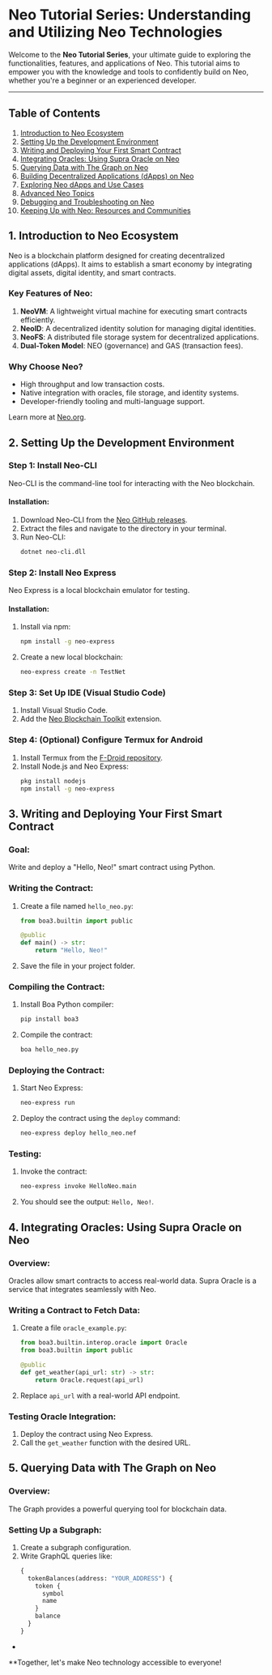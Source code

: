 # Neo Tutorial Series: Understanding and Utilizing Neo Technologies

Welcome to the **Neo Tutorial Series**, your ultimate guide to exploring the functionalities, features, and applications of Neo. This tutorial aims to empower you with the knowledge and tools to confidently build on Neo, whether you're a beginner or an experienced developer.

---

## **Table of Contents**
1. [Introduction to Neo Ecosystem](#1-introduction-to-neo-ecosystem)
2. [Setting Up the Development Environment](#2-setting-up-the-development-environment)
3. [Writing and Deploying Your First Smart Contract](#3-writing-and-deploying-your-first-smart-contract)
4. [Integrating Oracles: Using Supra Oracle on Neo](#4-integrating-oracles-using-supra-oracle-on-neo)
5. [Querying Data with The Graph on Neo](#5-querying-data-with-the-graph-on-neo)
6. [Building Decentralized Applications (dApps) on Neo](#6-building-decentralized-applications-dapps-on-neo)
7. [Exploring Neo dApps and Use Cases](#7-exploring-neo-dapps-and-use-cases)
8. [Advanced Neo Topics](#8-advanced-neo-topics)
9. [Debugging and Troubleshooting on Neo](#9-debugging-and-troubleshooting-on-neo)
10. [Keeping Up with Neo: Resources and Communities](#10-keeping-up-with-neo-resources-and-communities)


## **1. Introduction to Neo Ecosystem**
Neo is a blockchain platform designed for creating decentralized applications (dApps). It aims to establish a smart economy by integrating digital assets, digital identity, and smart contracts.

### Key Features of Neo:
1. **NeoVM**: A lightweight virtual machine for executing smart contracts efficiently.  
2. **NeoID**: A decentralized identity solution for managing digital identities.  
3. **NeoFS**: A distributed file storage system for decentralized applications.  
4. **Dual-Token Model**: NEO (governance) and GAS (transaction fees).  

### Why Choose Neo?
- High throughput and low transaction costs.  
- Native integration with oracles, file storage, and identity systems.  
- Developer-friendly tooling and multi-language support.  

Learn more at [Neo.org](https://neo.org).


## **2. Setting Up the Development Environment**

### Step 1: Install Neo-CLI  
Neo-CLI is the command-line tool for interacting with the Neo blockchain.

#### Installation:  
1. Download Neo-CLI from the [Neo GitHub releases](https://github.com/neo-project/neo-node/releases).  
2. Extract the files and navigate to the directory in your terminal.  
3. Run Neo-CLI:  
   ```bash
   dotnet neo-cli.dll
   ```

### Step 2: Install Neo Express  
Neo Express is a local blockchain emulator for testing.

#### Installation:  
1. Install via npm:  
   ```bash
   npm install -g neo-express
   ```
2. Create a new local blockchain:  
   ```bash
   neo-express create -n TestNet
   ```

### Step 3: Set Up IDE (Visual Studio Code)  
1. Install Visual Studio Code.  
2. Add the [Neo Blockchain Toolkit](https://marketplace.visualstudio.com/items?itemName=ngd-seattle.neo-blockchain-toolkit) extension.

### Step 4: (Optional) Configure Termux for Android  
1. Install Termux from the [F-Droid repository](https://f-droid.org/en/packages/com.termux/).  
2. Install Node.js and Neo Express:  
   ```bash
   pkg install nodejs
   npm install -g neo-express
   ```


## **3. Writing and Deploying Your First Smart Contract**

### Goal:
Write and deploy a "Hello, Neo!" smart contract using Python.

### Writing the Contract:
1. Create a file named `hello_neo.py`:  
   ```python
   from boa3.builtin import public

   @public
   def main() -> str:
       return "Hello, Neo!"
   ```

2. Save the file in your project folder.

### Compiling the Contract:
1. Install Boa Python compiler:  
   ```bash
   pip install boa3
   ```
2. Compile the contract:  
   ```bash
   boa hello_neo.py
   ```

### Deploying the Contract:
1. Start Neo Express:  
   ```bash
   neo-express run
   ```
2. Deploy the contract using the `deploy` command:  
   ```bash
   neo-express deploy hello_neo.nef
   ```

### Testing:
1. Invoke the contract:  
   ```bash
   neo-express invoke HelloNeo.main
   ```
2. You should see the output: `Hello, Neo!`.



## **4. Integrating Oracles: Using Supra Oracle on Neo**

### Overview:
Oracles allow smart contracts to access real-world data. Supra Oracle is a service that integrates seamlessly with Neo.

### Writing a Contract to Fetch Data:
1. Create a file `oracle_example.py`:  
   ```python
   from boa3.builtin.interop.oracle import Oracle
   from boa3.builtin import public

   @public
   def get_weather(api_url: str) -> str:
       return Oracle.request(api_url)
   ```

2. Replace `api_url` with a real-world API endpoint.

### Testing Oracle Integration:
1. Deploy the contract using Neo Express.  
2. Call the `get_weather` function with the desired URL.  



## **5. Querying Data with The Graph on Neo**

### Overview:
The Graph provides a powerful querying tool for blockchain data.

### Setting Up a Subgraph:
1. Create a subgraph configuration.  
2. Write GraphQL queries like:  
   ```graphql
   {
     tokenBalances(address: "YOUR_ADDRESS") {
       token {
         symbol
         name
       }
       balance
     }
   }
   ```

-

**Together, let's make Neo technology accessible to everyone!

